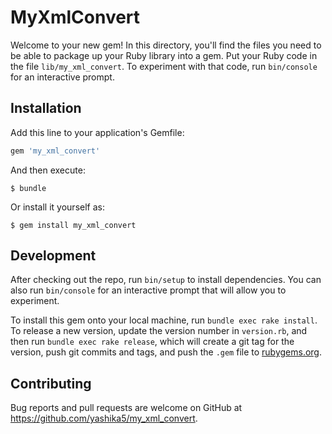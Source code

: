 # MyXmlConvert

Welcome to your new gem! In this directory, you'll find the files you need to be able to package up your Ruby library into a gem. Put your Ruby code in the file `lib/my_xml_convert`. To experiment with that code, run `bin/console` for an interactive prompt.

## Installation

Add this line to your application's Gemfile:

```ruby
gem 'my_xml_convert'
```

And then execute:

    $ bundle

Or install it yourself as:

    $ gem install my_xml_convert

## Development

After checking out the repo, run `bin/setup` to install dependencies. You can also run `bin/console` for an interactive prompt that will allow you to experiment.

To install this gem onto your local machine, run `bundle exec rake install`. To release a new version, update the version number in `version.rb`, and then run `bundle exec rake release`, which will create a git tag for the version, push git commits and tags, and push the `.gem` file to [rubygems.org](https://rubygems.org).

## Contributing

Bug reports and pull requests are welcome on GitHub at https://github.com/yashika5/my_xml_convert.
